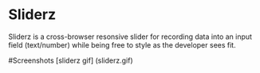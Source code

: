 # Sliderz
Sliderz is a cross-browser resonsive slider for recording data into an input field (text/number) while
being free to style as the developer sees fit.

#Screenshots
[sliderz gif] (sliderz.gif)